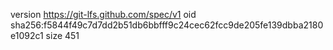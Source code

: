 version https://git-lfs.github.com/spec/v1
oid sha256:f5844f49c7d7dd2b51db6bbfff9c24cec62fcc9de205fe139dbba2180e1092c1
size 451
